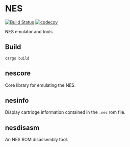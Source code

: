 # NES

[![Build Status](https://travis-ci.org/nnarain/nes.svg?branch=master)](https://travis-ci.org/nnarain/nes)
[![codecov](https://codecov.io/gh/nnarain/nes/branch/master/graph/badge.svg)](https://codecov.io/gh/nnarain/nes)

NES emulator and tools

Build
-----

```
cargo build
```

nescore
-------

Core library for emulating the NES.

nesinfo
-------

Display cartridge information contained in the `.nes` rom file.

nesdisasm
---------

An NES ROM disassembly tool.
